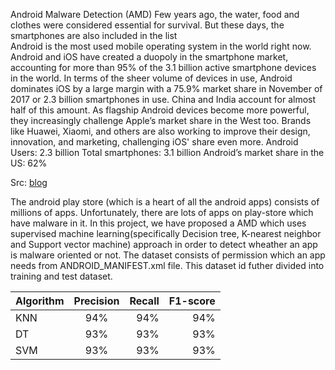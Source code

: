 Android Malware Detection (AMD)
Few years ago, the water, food and clothes were considered essential for survival. But these days, the smartphones are also included in the list    
Android is the most used mobile operating system in the world right now. Android and iOS have created a duopoly in the smartphone market, accounting for more than 95% of the 3.1 billion active smartphone devices in the world. In terms of the sheer volume of devices in use, Android dominates iOS by a large margin with a 75.9% market share in November of 2017 or 2.3 billion smartphones in use. China and India account for almost half of this amount. As flagship Android devices become more powerful, they increasingly challenge Apple’s market share in the West too. Brands like Huawei, Xiaomi, and others are also working to improve their design, innovation, and marketing, challenging iOS' share even more.
Android Users: 2.3 billion
Total smartphones: 3.1 billion
Android’s market share in the US: 62%

Src:  [blog](https://www.quora.com/How-many-people-use-Android-devices-in-the-world)

The android play store (which is a heart of all the android apps) consists of millions of apps. Unfortunately, there are lots of apps on play-store which have malware in it. In this project, we have proposed a AMD which uses supervised machine learning(specifically Decision tree, K-nearest neighbor and Support vector machine) approach in order to detect wheather an app is malware oriented or not. The dataset consists of permission which an app needs from ANDROID_MANIFEST.xml file. This dataset id futher divided into training and test dataset.

| Algorithm | Precision | Recall |F1-score |
| :---         |     :---:      |          ---: |          ---: |
| KNN   | 94%     | 94%    |94%    |94%    |
| DT     | 93%      | 93%     | 93% | 93%|
| SVM     | 93%      | 93%     | 93% | 93%|



      
